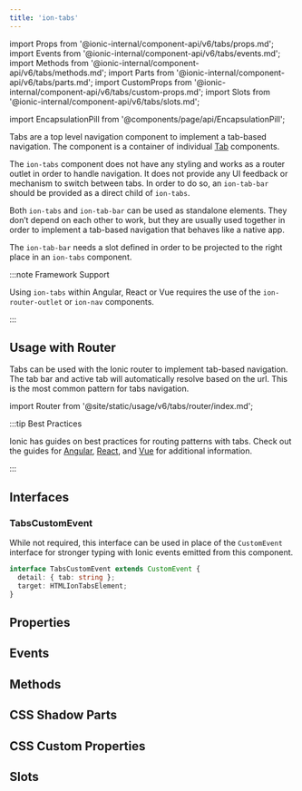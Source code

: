 ```yaml
---
title: 'ion-tabs'
---
```


import Props from '@ionic-internal/component-api/v6/tabs/props.md';
import Events from '@ionic-internal/component-api/v6/tabs/events.md';
import Methods from '@ionic-internal/component-api/v6/tabs/methods.md';
import Parts from '@ionic-internal/component-api/v6/tabs/parts.md';
import CustomProps from '@ionic-internal/component-api/v6/tabs/custom-props.md';
import Slots from '@ionic-internal/component-api/v6/tabs/slots.md';

<head>
  <title>Ion-Tabs: Tab-Based Component for App Top-Level Navigation</title>
  <meta
    name="description"
    content="Tabs are top-level components to implement tab-based navigation. Ion-tabs have no styling & work as router outlets for navigation that behaves like native apps."
  />
</head>

import EncapsulationPill from '@components/page/api/EncapsulationPill';

<EncapsulationPill type="shadow" />

Tabs are a top level navigation component to implement a tab-based navigation.
The component is a container of individual [Tab](tab.md) components.

The `ion-tabs` component does not have any styling and works as a router outlet in order to handle navigation. It does not provide any UI feedback or mechanism to switch between tabs. In order to do so, an `ion-tab-bar` should be provided as a direct child of `ion-tabs`.

Both `ion-tabs` and `ion-tab-bar` can be used as standalone elements. They don’t depend on each other to work, but they are usually used together in order to implement a tab-based navigation that behaves like a native app.

The `ion-tab-bar` needs a slot defined in order to be projected to the right place in an `ion-tabs` component.

:::note Framework Support

Using `ion-tabs` within Angular, React or Vue requires the use of the `ion-router-outlet` or `ion-nav` components.

:::

## Usage with Router

Tabs can be used with the Ionic router to implement tab-based navigation. The tab bar and active tab will automatically resolve based on the url. This is the most common pattern for tabs navigation.

import Router from '@site/static/usage/v6/tabs/router/index.md';

<Router />

:::tip Best Practices

Ionic has guides on best practices for routing patterns with tabs. Check out the guides for [Angular](../angular/navigation.mdx#working-with-tabs), [React](../react/navigation.mdx#working-with-tabs), and [Vue](../vue/navigation.mdx#working-with-tabs) for additional information.

:::

## Interfaces

### TabsCustomEvent

While not required, this interface can be used in place of the `CustomEvent` interface for stronger typing with Ionic events emitted from this component.

```typescript
interface TabsCustomEvent extends CustomEvent {
  detail: { tab: string };
  target: HTMLIonTabsElement;
}
```

## Properties

<Props />

## Events

<Events />

## Methods

<Methods />

## CSS Shadow Parts

<Parts />

## CSS Custom Properties

<CustomProps />

## Slots

<Slots />
